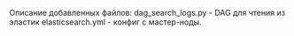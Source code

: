 Описание добавленных файлов:
dag_search_logs.py - DAG для чтения из эластик
elasticsearch.yml - конфиг с мастер-ноды.
